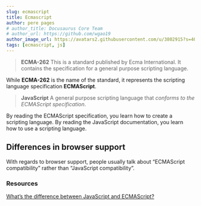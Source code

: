 ```yaml
---
slug: ecmascript
title: Ecmascript
author: pere pages
# author_title: Docusaurus Core Team
# author_url: https://github.com/wgao19
author_image_url: https://avatars2.githubusercontent.com/u/3802915?s=400&v=4
tags: [ecmascript, js]
---
```


> **ECMA-262** This is a standard published by Ecma International. It contains the specification for a general purpose scripting language.

While **ECMA-262** is the name of the standard, it represents the scripting language specification **ECMAScript**.

> **JavaScript** A general purpose scripting language that _conforms to the ECMAScript specification_.

By reading the ECMAScript specification, you learn how to create a scripting language. By reading the JavaScript documentation, you learn how to use a scripting language.

## Differences in browser support

With regards to browser support, people usually talk about “ECMAScript compatibility” rather than “JavaScript compatibility”.

### Resources

[What’s the difference between JavaScript and ECMAScript?](https://www.freecodecamp.org/news/whats-the-difference-between-javascript-and-ecmascript-cba48c73a2b5/)
